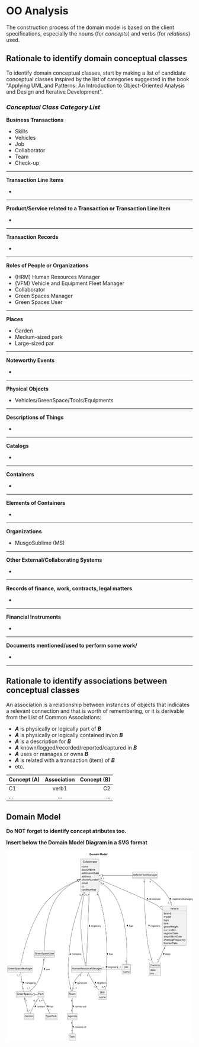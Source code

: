 # OO Analysis

The construction process of the domain model is based on the client specifications, especially the nouns (for _concepts_) and verbs (for _relations_) used.

## Rationale to identify domain conceptual classes
To identify domain conceptual classes, start by making a list of candidate conceptual classes inspired by the list of categories suggested in the book "Applying UML and Patterns: An Introduction to Object-Oriented Analysis and Design and Iterative Development".


### _Conceptual Class Category List_

**Business Transactions**

* Skills
* Vehicles
* Job
* Collaborator
* Team
* Check-up

---

**Transaction Line Items**

* 

---

**Product/Service related to a Transaction or Transaction Line Item**

* 

---

**Transaction Records**

* 


---  

**Roles of People or Organizations**

* (HRM) Human Resources Manager
* (VFM) Vehicle and Equipment Fleet Manager
* Collaborator
* Green Spaces Manager
* Green Spaces User


---

**Places**

* Garden
* Medium-sized park
* Large-sized par
  

---

**Noteworthy Events**

* 

---

**Physical Objects**

* Vehicles/GreenSpace/Tools/Equipments

---

**Descriptions of Things**

* 

---

**Catalogs**

* 

---

**Containers**

* 

---

**Elements of Containers**

* 

---

**Organizations**

* MusgoSublime (MS)

---

**Other External/Collaborating Systems**

* 

---

**Records of finance, work, contracts, legal matters**

* 

---

**Financial Instruments**

* 

---

**Documents mentioned/used to perform some work/**

* 

---


## Rationale to identify associations between conceptual classes

An association is a relationship between instances of objects that indicates a relevant connection and that is worth of remembering, or it is derivable from the List of Common Associations:

- **_A_** is physically or logically part of **_B_**
- **_A_** is physically or logically contained in/on **_B_**
- **_A_** is a description for **_B_**
- **_A_** known/logged/recorded/reported/captured in **_B_**
- **_A_** uses or manages or owns **_B_**
- **_A_** is related with a transaction (item) of **_B_**
- etc.


| Concept (A) 		 | Association   	 | Concept (B) |
|----------------|:---------------:|------------:|
| C1  	          |  verb1    		 	  |          C2 |
| ...  	         |   ...    		 	   |         ... |



## Domain Model

**Do NOT forget to identify concept atributes too.**

**Insert below the Domain Model Diagram in a SVG format**

![Domain Model](svg/project-domain-model.svg)